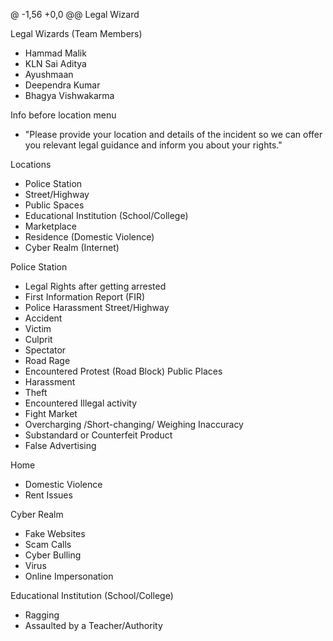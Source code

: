 @ -1,56 +0,0 @@
Legal Wizard

Legal Wizards (Team Members)
- Hammad Malik
- KLN Sai Aditya
- Ayushmaan
- Deependra Kumar
- Bhagya Vishwakarma

Info before location menu
- "Please provide your location and details of the incident so we can offer you relevant   legal guidance and inform you about your rights."
  
Locations
- Police Station
- Street/Highway
- Public Spaces
- Educational Institution (School/College)
- Marketplace
- Residence (Domestic Violence)
- Cyber Realm (Internet)

Police Station
-	Legal Rights after getting arrested 
-	First Information Report (FIR)
-	Police Harassment
Street/Highway
-	Accident 
  - Victim 
  - Culprit 
  - Spectator
-	Road Rage
-	Encountered Protest (Road Block)
Public Places 
-	Harassment
-	Theft
-	Encountered Illegal activity
-	Fight
Market
-	Overcharging /Short-changing/ Weighing Inaccuracy
-	Substandard or Counterfeit Product
-	False Advertising 

Home
-	Domestic Violence
-   Rent Issues

Cyber Realm 
-	Fake Websites
-	Scam Calls
-	Cyber Bulling 
-	Virus
-	Online Impersonation

Educational Institution (School/College)
-	Ragging 
-	Assaulted by a Teacher/Authority 
